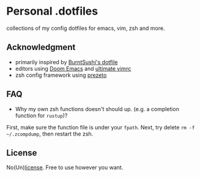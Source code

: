 # Personal .dotfiles

collections of my config dotfiles for emacs, vim, zsh and more.

## Acknowledgment

- primarily inspired by [BurntSushi's dotfile](https://github.com/BurntSushi/dotfiles)
- editors using [Doom Emacs](https://github.com/hlissner/doom-emacs) and [ultimate vimrc](https://github.com/amix/vimrc)
- zsh config framework using [prezeto](https://github.com/sorin-ionescu/prezto)

## FAQ

- Why my own zsh functions doesn't should up. (e.g. a completion function for `rustup`)?

First, make sure the function file is under your `fpath`.
Next, try delete `rm -f ~/.zcompdump`, then restart the zsh.

## License

No(Un)[license](./LICENSE). Free to use however you want.
